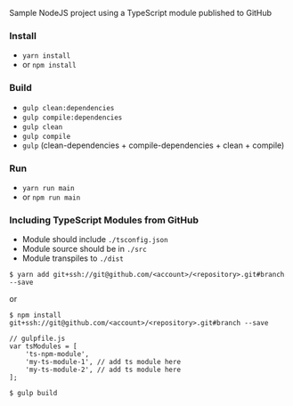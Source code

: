 Sample NodeJS project using a TypeScript module published to GitHub

### Install
* `yarn install` 
* or `npm install`

### Build
* `gulp clean:dependencies`
* `gulp compile:dependencies`
* `gulp clean`
* `gulp compile`
* `gulp` (clean-dependencies + compile-dependencies + clean + compile)

### Run
* `yarn run main`
* or `npm run main`

### Including TypeScript Modules from GitHub
* Module should include `./tsconfig.json`
* Module source should be in `./src`
* Module transpiles to `./dist`

```
$ yarn add git+ssh://git@github.com/<account>/<repository>.git#branch --save
```
or
```
$ npm install git+ssh://git@github.com/<account>/<repository>.git#branch --save
```

```
// gulpfile.js
var tsModules = [
    'ts-npm-module',
    'my-ts-module-1', // add ts module here
    'my-ts-module-2', // add ts module here
];
```

```
$ gulp build
```